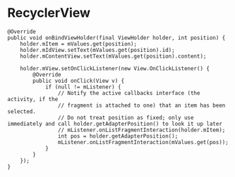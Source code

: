 # RecyclerView

    @Override
    public void onBindViewHolder(final ViewHolder holder, int position) {
        holder.mItem = mValues.get(position);
        holder.mIdView.setText(mValues.get(position).id);
        holder.mContentView.setText(mValues.get(position).content);

        holder.mView.setOnClickListener(new View.OnClickListener() {
            @Override
            public void onClick(View v) {
                if (null != mListener) {
                    // Notify the active callbacks interface (the activity, if the
                    // fragment is attached to one) that an item has been selected.
                    // Do not treat position as fixed; only use immediately and call holder.getAdapterPosition() to look it up later
                    // mListener.onListFragmentInteraction(holder.mItem);
                    int pos = holder.getAdapterPosition();
                    mListener.onListFragmentInteraction(mValues.get(pos));
                }
            }
        });
    }
